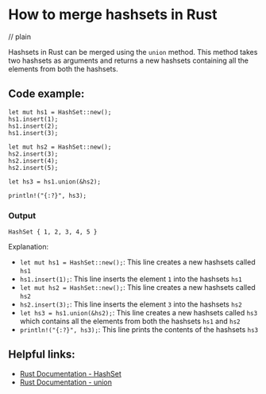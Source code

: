 # How to merge hashsets in Rust
// plain

Hashsets in Rust can be merged using the `union` method. This method takes two hashsets as arguments and returns a new hashsets containing all the elements from both the hashsets.

## Code example:
```
let mut hs1 = HashSet::new();
hs1.insert(1);
hs1.insert(2);
hs1.insert(3);

let mut hs2 = HashSet::new();
hs2.insert(3);
hs2.insert(4);
hs2.insert(5);

let hs3 = hs1.union(&hs2);

println!("{:?}", hs3);
```

### Output
`HashSet { 1, 2, 3, 4, 5 }`

Explanation:
- `let mut hs1 = HashSet::new();`: This line creates a new hashsets called `hs1`
- `hs1.insert(1);`: This line inserts the element `1` into the hashsets `hs1`
- `let mut hs2 = HashSet::new();`: This line creates a new hashsets called `hs2`
- `hs2.insert(3);`: This line inserts the element `3` into the hashsets `hs2`
- `let hs3 = hs1.union(&hs2);`: This line creates a new hashsets called `hs3` which contains all the elements from both the hashsets `hs1` and `hs2`
- `println!("{:?}", hs3);`: This line prints the contents of the hashsets `hs3`

## Helpful links:
- [Rust Documentation - HashSet](https://doc.rust-lang.org/std/collections/struct.HashSet.html)
- [Rust Documentation - union](https://doc.rust-lang.org/std/collections/struct.HashSet.html#method.union)